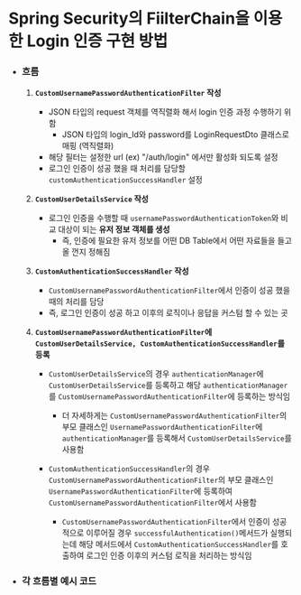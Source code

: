 # Spring Security의 FiilterChain을 이용한 Login 인증 구현 방법

- ### 흐름

  1. **`CustomUsernamePasswordAuthenticationFilter` 작성**
     - JSON 타입의 request 객체를 역직렬화 해서 login 인증 과정 수행하기 위함
       -  JSON 타입의 login_Id와 password를 LoginRequestDto 클래스로 매핑 (역직렬화)
     - 해당 필터는 설정한 url (ex) "/auth/login" 에서만 활성화 되도록 설정
     - 로그인 인증이 성공 했을 때 처리를 담당할 `customAuthenticationSuccessHandler` 설정

    2.  **`CustomUserDetailsService` 작성**

        - 로그인 인증을 수행할 때 `usernamePasswordAuthenticationToken`와 비교 대상이 되는 **유저 정보 객체를 생성**
          - 즉, 인증에 필요한 유저 정보를 어떤 DB Table에서 어떤 자료들을 들고올 껀지 정해짐

    3.  **`CustomAuthenticationSuccessHandler` 작성**

        - `CustomUsernamePasswordAuthenticationFilter`에서 인증이 성공 했을 때의 처리를 담당
        - 즉, 로그인 인증이 성공 하고 이후의 로직이나 응답을 커스텀 할 수 있는 곳

    4.  **`CustomUsernamePasswordAuthenticationFilter`에 `CustomUserDetailsService, CustomAuthenticationSuccessHandler`를 등록**

        - `CustomUserDetailsService`의 경우 `authenticationManager`에 `CustomUserDetailsService`를 등록하고 해당 `authenticationManager`를 `CustomUsernamePasswordAuthenticationFilter`에 등록하는 방식임

          - 더 자세하게는 `CustomUsernamePasswordAuthenticationFilter`의 부모 클래스인 `UsernamePasswordAuthenticationFilter`에 `authenticationManager`를 등록해서 `CustomUserDetailsService`를 사용함

        - `CustomAuthenticationSuccessHandler`의 경우 `CustomUsernamePasswordAuthenticationFilter`의 부모 클래스인 `UsernamePasswordAuthenticationFilter`에 등록하여 `CustomUsernamePasswordAuthenticationFilter`에서 사용함

          - `CustomUsernamePasswordAuthenticationFilter`에서 인증이 성공적으로 이루어질 경우 `successfulAuthentication()`메서드가 실행되는데 해당 메서드에서 `CustomAuthenticationSuccessHandler`를 호출하여 로그인 인증 이후의 커스텀 로직을 처리하는 방식임

          

- ### 각 흐름별 예시 코드